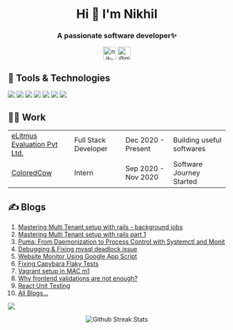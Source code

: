 <h1 align="center">Hi 👋 I'm Nikhil</h1>
<h3 align="center">A passionate software developer✨</h3>

<p align="center">
<a href="https://linkedin.com/in/nik-bhatt" target="_blank"><img align="center" src="https://cdn.jsdelivr.net/npm/simple-icons@3.0.1/icons/linkedin.svg" alt="nik-bhatt" height="30" width="30" /></a>
<a href="https://twitter.com/nick_bhtt" target="_blank"><img align="center" src="https://cdn.jsdelivr.net/npm/simple-icons@3.0.1/icons/twitter.svg" alt="@nick_bhatt" height="30" width="30" /></a>
</p>

## 🔧 Tools & Technologies
![](https://img.shields.io/badge/OS-Linux-informational?style=flat&logo=linux&logoColor=white&color=2bbc8a)
![](https://img.shields.io/badge/Editor-VSCode-informational?style=flat&logo=Visual-Studio-Code&logoColor=white&color=2bbc8a)
![](https://img.shields.io/badge/Code-JavaScript-informational?style=flat&logo=javascript&logoColor=white&color=2bbc8a)
![](https://img.shields.io/badge/Code-Python-informational?style=flat&logo=python&logoColor=white&color=2bbc8a)
![](https://img.shields.io/badge/Code-React-informational?style=flat&logo=react&logoColor=white&color=2bbc8a)
![](https://img.shields.io/badge/Code-Ruby-informational?style=flat&logo=ruby&logoColor=white&color=2bbc8a)
![](https://img.shields.io/badge/Code-Rails-informational?style=flat&logo=ruby&logoColor=white&color=2bbc8a)

## 🧑‍💻 Work

| | | | |
| ----- | ----- | ----- | ----- |
| <a href="https://www.elitmus.com" target="_blank">eLitmus Evaluation Pvt Ltd.</a> | Full Stack Developer | Dec 2020 - Present | Building useful softwares |
| <a href="https://coloredcow.com/" target="_blank">ColoredCow</a> | Intern | Sep 2020 - Nov 2020 | Software Journey Started |

## ✍ Blogs
1. <a href="https://www.elitmus.com/blog/technology/mastering-multi-tenant-setup-with-rails-background-jobs" target="_blank">Mastering Multi Tenant setup with rails - background jobs </a>
2. <a href="https://www.elitmus.com/blog/technology/mastering-multi-tenant-setup-with-rails-part-1" target="_blank">Mastering Multi Tenant setup with rails part 1</a>
3. <a href="https://www.elitmus.com/blog/technology/puma-from-daemonization-to-process-control-with-systemctl-and-monit/" target="_blank">Puma: From Daemonization to Process Control with Systemctl and Monit</a>
4. <a href="https://www.elitmus.com/blog/technology/debugging-and-fixing-mysql-deadlock-issue/" target="_blank">Debugging & Fixing mysql deadlock issue</a>
5. <a href="https://www.elitmus.com/blog/technology/website-monitor-using-google-app-script/" target="_blank">Website Monitor Using Google App Script</a>
6. <a href="https://www.elitmus.com/blog/technology/fixing-capybara-flaky-tests/" target="_blank">Fixing Capybara Flaky Tests</a>
6. <a href="https://nikhilbhatt.netlify.app/blogs/vagrant-setup-in-m1" target="_blank">Vagrant setup in MAC m1</a>
6. <a href="https://nikhilbhatt.netlify.app/blogs/frontend-validations-not-enough" target="_blank">Why frontend validations are not enough?</a>
6. <a href="https://nikhilbhatt.netlify.app/blogs/react-unit-testing" target="_blank">React Unit Testing</a>
6. <a href="https://nikhilbhatt.netlify.app/blogs" target="_blank">All Blogs...</a>


![](https://komarev.com/ghpvc/?username=nikhilbhatt&color=dc143c&style=for-the-badge)
 
<p align="center">
<img src="https://github-readme-streak-stats.herokuapp.com/?user=nikhilbhatt" alt="Github Streak Stats">
</p>
